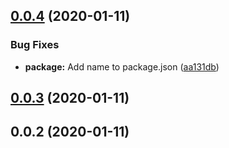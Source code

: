 ## [0.0.4](https://github.com/pixelastic/callirhoe/compare/0.0.3...0.0.4) (2020-01-11)


### Bug Fixes

* **package:** Add name to package.json ([aa131db](https://github.com/pixelastic/callirhoe/commit/aa131db3feba8b7c2b80077889947abfa7549de2))

## [0.0.3](https://github.com/pixelastic/callirhoe/compare/0.0.2...0.0.3) (2020-01-11)

## 0.0.2 (2020-01-11)


